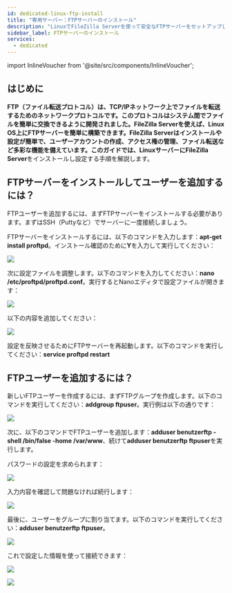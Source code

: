 ```yaml
---
id: dedicated-linux-ftp-install
title: "専用サーバー：FTPサーバーのインストール"
description: "LinuxでFileZilla Serverを使って安全なFTPサーバーをセットアップし、ファイル転送やユーザーアクセスを効率化する方法をチェック → 今すぐ詳しく見る"
sidebar_label: FTPサーバーのインストール
services:
  - dedicated
---
```


import InlineVoucher from '@site/src/components/InlineVoucher';

## はじめに

**FTP（ファイル転送プロトコル）**は、TCP/IPネットワーク上でファイルを転送するためのネットワークプロトコルです。このプロトコルはシステム間でファイルを簡単に交換できるように開発されました。**FileZilla Server**を使えば、Linux OS上にFTPサーバーを簡単に構築できます。FileZilla Serverはインストールや設定が簡単で、ユーザーアカウントの作成、アクセス権の管理、ファイル転送など多彩な機能を備えています。このガイドでは、Linuxサーバーに**FileZilla Server**をインストールし設定する手順を解説します。

<InlineVoucher />

## FTPサーバーをインストールしてユーザーを追加するには？

FTPユーザーを追加するには、まずFTPサーバーをインストールする必要があります。まずはSSH（Puttyなど）でサーバーに一度接続しましょう。

FTPサーバーをインストールするには、以下のコマンドを入力します：**apt-get install proftpd**。インストール確認のために**Y**を入力して実行してください：

![](https://screensaver01.zap-hosting.com/index.php/s/MWzQMoq5yrRXP7Y/preview)

次に設定ファイルを調整します。以下のコマンドを入力してください：**nano /etc/proftpd/proftpd.conf**。実行するとNanoエディタで設定ファイルが開きます：

![](https://screensaver01.zap-hosting.com/index.php/s/8X4A6MZEr27YqFf/preview)

以下の内容を追加してください：

![](https://screensaver01.zap-hosting.com/index.php/s/7ykDgQeP2qTHSbm/preview)

設定を反映させるためにFTPサーバーを再起動します。以下のコマンドを実行してください：**service proftpd restart**

## FTPユーザーを追加するには？

新しいFTPユーザーを作成するには、まずFTPグループを作成します。以下のコマンドを実行してください：**addgroup ftpuser**。実行例は以下の通りです：

![](https://screensaver01.zap-hosting.com/index.php/s/eQ2yfySHYx3Wzcp/preview)

次に、以下のコマンドでFTPユーザーを追加します：**adduser benutzerftp -shell /bin/false -home /var/www**、続けて**adduser benutzerftp ftpuser**を実行します。

パスワードの設定を求められます：

![](https://screensaver01.zap-hosting.com/index.php/s/4cmAAMcBaoTQ4QD/preview)

入力内容を確認して問題なければ続行します：

![](https://screensaver01.zap-hosting.com/index.php/s/6bNjWnr7ie3Cnty/preview)

最後に、ユーザーをグループに割り当てます。以下のコマンドを実行してください：**adduser benutzerftp ftpuser**。

![](https://screensaver01.zap-hosting.com/index.php/s/bj277RHHMBQtPbp/preview)

これで設定した情報を使って接続できます：

![](https://screensaver01.zap-hosting.com/index.php/s/7toWfnRSmQzGL9r/preview)


![](https://screensaver01.zap-hosting.com/index.php/s/oHsAKpc7MHqEQCF/preview)


<InlineVoucher />